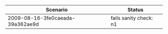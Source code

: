 | **Scenario** | **Status** |
|-----------|--------------------------------------------------------|
| 2009-08-16-3fe0caeada-39a362ae9d | fails sanity check: n1|
